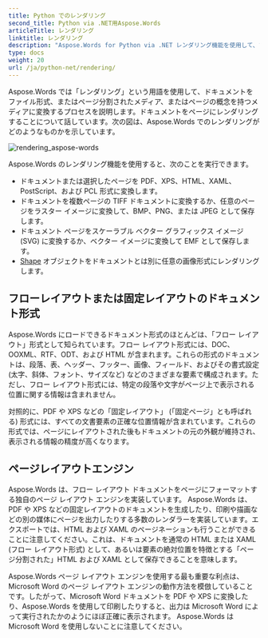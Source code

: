 ```yaml
---
title: Python でのレンダリング
second_title: Python via .NET用Aspose.Words
articleTitle: レンダリング
linktitle: レンダリング
description: "Aspose.Words for Python via .NET レンダリング機能を使用して、フロー レイアウト ドキュメントをページにフォーマットし、そのドキュメントまたは選択したページを他のドキュメント (PDF、HTML、XPS など) または画像 (TIFF、PNG、SVG など) 形式に変換します。表示、さらなる変換、または印刷。"
type: docs
weight: 20
url: /ja/python-net/rendering/
---
```


Aspose.Words では「レンダリング」という用語を使用して、ドキュメントをファイル形式、またはページ分割されたメディア、またはページの概念を持つメディアに変換するプロセスを説明します。ドキュメントをページにレンダリングすることについて話しています。次の図は、Aspose.Words でのレンダリングがどのようなものかを示しています。

![rendering_aspose-words](/words/python-net/rendering/rendering-1.png)

Aspose.Words のレンダリング機能を使用すると、次のことを実行できます。

- ドキュメントまたは選択したページを PDF、XPS、HTML、XAML、PostScript、および PCL 形式に変換します。
- ドキュメントを複数ページの TIFF ドキュメントに変換するか、任意のページをラスター イメージに変換して、BMP、PNG、または JPEG として保存します。
- ドキュメント ページをスケーラブル ベクター グラフィックス イメージ (SVG) に変換するか、ベクター イメージに変換して EMF として保存します。
- [Shape](https://reference.aspose.com/words/python-net/aspose.words.drawing/shape/) オブジェクトをドキュメントとは別に任意の画像形式にレンダリングします。

## フローレイアウトまたは固定レイアウトのドキュメント形式

Aspose.Words にロードできるドキュメント形式のほとんどは、「フロー レイアウト」形式として知られています。フロー レイアウト形式には、DOC、OOXML、RTF、ODT、および HTML が含まれます。これらの形式のドキュメントは、段落、表、ヘッダー、フッター、画像、フィールド、およびその書式設定 (太字、斜体、フォント、サイズなど) などのさまざまな要素で構成されます。ただし、フロー レイアウト形式には、特定の段落や文字がページ上で表示される位置に関する情報は含まれません。

対照的に、PDF や XPS などの「固定レイアウト」 (「固定ページ」とも呼ばれる) 形式には、すべての文書要素の正確な位置情報が含まれています。これらの形式では、ページにレイアウトされた後もドキュメントの元の外観が維持され、表示される情報の精度が高くなります。

## ページレイアウトエンジン

Aspose.Words は、フロー レイアウト ドキュメントをページにフォーマットする独自のページ レイアウト エンジンを実装しています。 Aspose.Words は、PDF や XPS などの固定レイアウトのドキュメントを生成したり、印刷や描画などの別の媒体にページを出力したりする多数のレンダラーを実装しています。エクスポートでは、HTML および XAML のページネーションも行うことができることに注意してください。これは、ドキュメントを通常の HTML または XAML (フロー レイアウト形式) として、あるいは要素の絶対位置を特徴とする「ページ分割された」HTML および XAML として保存できることを意味します。

Aspose.Words ページ レイアウト エンジンを使用する最も重要な利点は、Microsoft Word のページ レイアウト エンジンの動作方法を模倣していることです。したがって、Microsoft Word ドキュメントを PDF や XPS に変換したり、Aspose.Words を使用して印刷したりすると、出力は Microsoft Word によって実行されたかのようにほぼ正確に表示されます。 Aspose.Words は Microsoft Word を使用しないことに注意してください。

